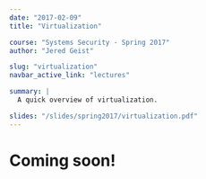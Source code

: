 ```yaml
---
date: "2017-02-09"
title: "Virtualization"

course: "Systems Security - Spring 2017"
author: "Jered Geist"

slug: "virtualization"
navbar_active_link: "lectures"

summary: |
  A quick overview of virtualization.

slides: "/slides/spring2017/virtualization.pdf"
---
```


# Coming soon!